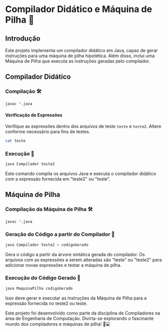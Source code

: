 # Compilador Didático e Máquina de Pilha 🚀

## Introdução

Este projeto implementa um compilador didático em Java, capaz de gerar instruções para uma máquina de pilha hipotética. Além disso, inclui uma Máquina de Pilha que executa as instruções geradas pelo compilador.

## Compilador Didático

### Compilação 🛠️
```bash
javac *.java
```
#### Verificação de Expressões

Verifique as expressões dentro dos arquivos de teste `teste` e `teste2`. Altere conforme necessário para fins de testes.
```bash
cat teste
```
### Execução 🚀
```bash
java Compilador teste2
```
Este comando compila os arquivos Java e executa o compilador didático com a expressão fornecida em "teste2" ou "teste".

## Máquina de Pilha

### Compilação da Máquina de Pilha 🛠️
```bash
javac *.java
```
### Geração do Código a partir do Compilador 🚀
```bash
java Compilador teste2 > codigoGerado
```
Gera o código a partir da árvore sintática gerada do compilador. Os arquivos com as expressões a serem alteradas são "teste" ou "teste2" para adicionar novas expressões e testar a máquina de pilha.

### Execução do Código Gerado 🚀
```bash
java MaquinaPilha codigoGerado
```
Isso deve gerar e executar as instruções da Máquina de Pilha para a expressão fornecida no teste2 ou teste.

Este projeto foi desenvolvido como parte da disciplina de Compiladores na área de Engenharia de Computação. Divirta-se explorando o fascinante mundo dos compiladores e máquinas de pilha! 🤖💻
